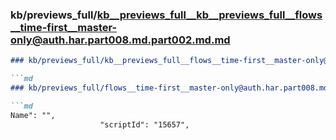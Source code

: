 ### kb/previews_full/kb__previews_full__kb__previews_full__flows__time-first__master-only@auth.har.part008.md.part002.md.md

```md
### kb/previews_full/kb__previews_full__flows__time-first__master-only@auth.har.part008.md.part002.md

```md
### kb/previews_full/flows__time-first__master-only@auth.har.part008.md (part 002)

```md
Name": "",
                    "scriptId": "15657",
          
```

```

```

```
